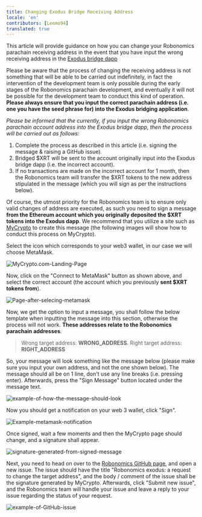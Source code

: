 ```yaml
---
title: Changing Exodus Bridge Receiving Address
locale: 'en' 
contributors: [Leemo94]
translated: true
---
```


This article will provide guidance on how you can change your Robonomics parachain receiving address in the event that you have input the wrong receiving address in the [Exodus bridge dapp](https://dapp.robonomics.network/#/exodus)

Please be aware that the process of changing the receiving address is not something that will be able to be carried out indefinitely, in fact the intervention of the development team is only possible during the early stages of the Robonomics parachain development, and eventually it will not be possible for the development team to conduct this kind of operation. **Please always ensure that you input the correct parachain address (i.e. one you have the seed phrase for) into the Exodus bridging application**.

*Please be informed that the currently, if you input the wrong Robonomics parachain account address into the Exodus bridge dapp, then the process will be carried out as follows:*

1. Complete the process as described in this article (i.e. signing the message & raising a GitHub issue).
2. Bridged $XRT will be sent to the account originally input into the Exodus bridge dapp (i.e. the incorrect account).
3. If no transactions are made on the incorrect account for 1 month, then the Robonomics team will transfer the $XRT tokens to the new address stipulated in the message (which you will sign as per the instructions below).

Of course, the utmost priority for the Robonomics team is to ensure only valid changes of address are executed, as such you need to sign a message **from the Ethereum account which you originally deposited the $XRT tokens into the Exodus dapp**. We recommend that you utilize a site such as [MyCrypto](https://app.mycrypto.com/sign-message) to create this message (the following images will show how to conduct this process on MyCrypto).

Select the icon which corresponds to your web3 wallet, in our case we will choose MetaMask.

![MyCrypto.com-Landing-Page](https://i.imgur.com/fyJyBG0.png)

Now, click on the "Connect to MetaMask" button as shown above, and select the correct account (the account which you previously **sent $XRT tokens from**).

![Page-after-selecing-metamask](https://i.imgur.com/1rd6izf.png)

Now, we get the option to input a message, you shall follow the below template when inputting the message into this section, otherwise the process will not work. **These addresses relate to the Robonomics parachain addresses**.

>Wrong target address: **WRONG_ADDRESS**. Right target address: **RIGHT_ADDRESS**

So, your message will look something like the message below (please make sure you input your own address, and not the one shown below). The message should all be on 1 line, don't use any line breaks (i.e. pressing enter). Afterwards, press the "Sign Message" button located under the message text.

![example-of-how-the-message-should-look](https://i.imgur.com/jb1YqLs.png)

Now you should get a notification on your web 3 wallet, click "Sign".

![Example-metamask-notification](https://i.imgur.com/GTHEYTs.png)

Once signed, wait a few moments and then the MyCrypto page should change, and a signature shall appear.

![signature-generated-from-signed-message](https://i.imgur.com/JemAEPm.png)

Next, you need to head on over to the [Robonomics GitHub page](https://github.com/airalab/robonomics/issues/new), and open a new issue. The issue should have the title "Robonomics exodus: a request to change the target address", and the body / comment of the issue shall be the signature generated by MyCrypto. Afterwards, click "Submit new issue", and the Robonomics team will handle your issue and leave a reply to your issue regarding the status of your request.

![example-of-GitHub-issue](https://i.imgur.com/6ZHSFRw.png)